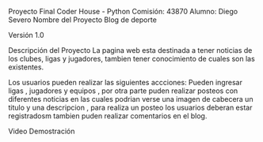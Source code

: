 Proyecto Final Coder House - Python
Comisión: 43870
Alumno: Diego Severo
Nombre del Proyecto
Blog de deporte

Versión
1.0

Descripción del Proyecto
La pagina web esta destinada a tener noticias de los clubes, ligas y jugadores, tambien tener conocimiento de cuales son las existentes.

Los usuarios pueden realizar las siguientes accciones:
Pueden ingresar ligas , jugadores y equipos , por otra parte puden realizar posteos con diferentes noticias en las cuales podrian verse una imagen de cabecera un titulo y una descripcion , para realiza un posteo los 
usuarios deberan estar registradosm tambien puden realizar comentarios en el blog. 


Video Demostración
